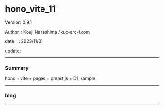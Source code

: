 ﻿# hono_vite_11

 Version: 0.9.1

 Author  : Kouji Nakashima / kuc-arc-f.com

 date    : 2023/11/01

 update  :

***
### Summary

hono + vite + pages + preact.js + D1,  sample


***
### blog 

***

